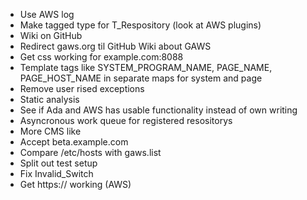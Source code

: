 * Use AWS log
* Make tagged type for T_Respository (look at AWS plugins)
* Wiki on GitHub
* Redirect gaws.org til GitHub Wiki about GAWS
* Get css working for example.com:8088
* Template tags like SYSTEM_PROGRAM_NAME, PAGE_NAME, PAGE_HOST_NAME in separate maps for system and page
* Remove user rised exceptions
* Static analysis
* See if Ada and AWS has usable functionality instead of own writing
* Asyncronous work queue for registered resositorys
* More CMS like
* Accept beta.example.com
* Compare /etc/hosts with gaws.list
* Split out test setup
* Fix Invalid_Switch
* Get https:// working (AWS)

